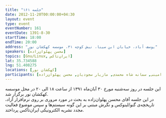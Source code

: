 ```yaml
---
title: "جلسه ۱۶۱"
date: 2012-11-20T00:00:00+04:30
layout: event
type: event
eventNumber: 161
eventDate: 1391-8-30
startTime: 18:00
endTime: 20:00
address: "یوسف آباد، خیابان ابن سینا، نبش کوچه ۳۱، موسسه کهکشان نور"
speakers: [محسن پهلوان‌زاده]
topics: [Gnu/Linux, ایران‌تاکس]
lat: 35.734588
lng: 51.408275
locations: [کهکشان نور]
participants: [بهنام توکلی کرمانی, دانیال مهاجرانی, شیوا شاهرخی, مهدی کاظمی, سید احمد حسینی, حمید روحی, مهدی بیاضی, محمد افاضاتی, شاهین وارسته, یاشار ایمانلو, محسن محمد امینی, سمانه شاه محمدی, مازیار سجودیان, محسن پهلوان‌زاده]
---
```

این جلسه در روز سه‌شنبه مورخ ۳۰ آبان‌ماه ۱۳۹۱ از ساعت ۱۸ الی ۲۰ در محل موسسه کهکشان نور برگزار شد.  
در این جلسه آقای محسن پهلوان‌زاده به بحث در مورد مروری بر روی نرم‌افزار آزاد، تاریخچه‌ی گنو/لینوکس و نگرش مبتنی بر این گونه سیستم‌ها و سپس موضوع فعالیت مجدد نشریه الکترونیکی ایران‌تاکس پرداختد.


